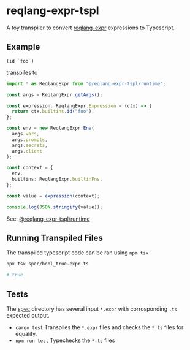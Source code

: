# reqlang-expr-tspl

A toy transpiler to convert [reqlang-expr](https://github.com/testingrequired/reqlang-expr) expressions to Typescript.

## Example

```
(id `foo`)
```

transpiles to

```typescript
import * as ReqlangExpr from "@reqlang-expr-tspl/runtime";

const args = ReqlangExpr.getArgs();

const expression: ReqlangExpr.Expression = (ctx) => {
  return ctx.builtins.id("foo");
};

const env = new ReqlangExpr.Env(
  args.vars,
  args.prompts,
  args.secrets,
  args.client
);

const context = {
  env,
  builtins: ReqlangExpr.builtinFns,
};

const value = expression(context);

console.log(JSON.stringify(value));
```

See: [@reqlang-expr-tspl/runtime](./src/index.ts)

## Running Transpiled Files

The transpiled typescript code can be ran using `npm tsx`

```bash
npx tsx spec/bool_true.expr.ts

# true
```

## Tests

The [spec](./spec/) directory has several input `*.expr` with corrosponding `.ts` expected output.

- `cargo test` Transpiles the `*.expr` files and checks the `*.ts` files for equality.
- `npm run test` Typechecks the `*.ts` files

